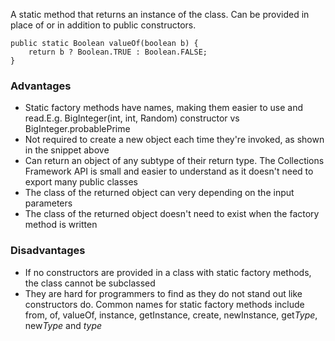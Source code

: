 A static method that returns an instance of the class. Can be provided in place of or in addition to public
constructors.

```
public static Boolean valueOf(boolean b) {
    return b ? Boolean.TRUE : Boolean.FALSE;
}
```

### Advantages
* Static factory methods have names, making them easier to use and read.E.g. BigInteger(int, int, Random) constructor
vs BigInteger.probablePrime
* Not required to create a new object each time they're invoked, as shown in the snippet above
* Can return an object of any subtype of their return type. The Collections Framework API is small and easier to 
understand as it doesn't need to export many public classes
* The class of the returned object can very depending on the input parameters
* The class of the returned object doesn't need to exist when the factory method is written

### Disadvantages
* If no constructors are provided in a class with static factory methods, the class cannot be subclassed
* They are hard for programmers to find as they do not stand out like constructors do. Common names for static
factory methods include from, of, valueOf, instance, getInstance, create, newInstance, get*Type*, new*Type* and *type*